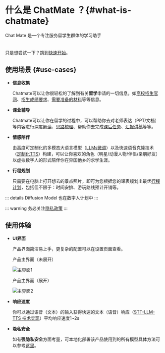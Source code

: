 # 什么是 ChatMate ？{#what-is-chatmate}

Chat Mate 是一个专注服务留学生群体的学习助手

<div class="tip custom-block" style="padding-top: 8px">

只是想尝试一下？跳到[快速开始](./getting-started)。

</div>

## 使用场景 {#use-cases}

- **信息收集**
  
  Chatmate可以让你很轻松的了解到有关**留学**申请的一切信息。如[高校招生官网]()、[招生成绩要求]()、[需要准备的材料]()等等信息。

- **课业辅导**  
  
  Chatmate可以让你在留学的过程中，可以帮助你去对老师表达（PPT/文档）等内容进行深度[解读]()、[思路梳理]()、帮助你去完成[课后任务]()、[汇报讲稿]()等等。

- **情感陪伴**
  
  由高度可定制化的多模态大语言模型（[LLMs微调]()）以及快速语音克隆技术（[定制化TTS]()）构建，可以让你喜欢的角色（明星/动漫人物/伴侣/亲朋好友）以虚拟数字人的形式陪伴你在异国他乡的求学生涯。


- **行程规划**
  
  只需要在电脑上打开想去的景点照片，即可为您根据您的课表规划出最优[行程计划]()，包括但不限于：时间安排、游玩路线预计开销等。

::: details
Diffusion Model 也在数字人计划中
:::

::: warning
务必关注[隐私政策]()
:::

## 使用体验

- **UI界面**

  产品界面简洁易上手，更复杂的配置可以在设置页面查看。

  产品主界面（未展开）

  ![主界面1](/others/mainForm.png "产品主界面（未展开）")

  产品主界面（展开）

  ![主界面2](/others/gen-code.png "产品主界面（展开）")

- **响应速度**

  你可以通过语音（文本）的输入获得快速的文本（语音）响应（[STT-LLM-TTS 技术实现]()）平均响应速度1~2s

- **隐私安全**

  如有**强隐私安全**方面考量，可本地化部署该产品使用到的所有模型具体方法可以参考[这里]()。